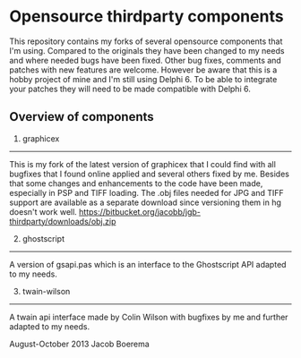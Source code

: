 Opensource thirdparty components
================================

This repository contains my forks of several opensource components that
I'm using.
Compared to the originals they have been changed to my needs and where
needed bugs have been fixed.
Other bug fixes, comments and patches with new features are welcome.
However be aware that this is a hobby project of mine and I'm
still using Delphi 6. To be able to integrate your patches they will
need to be made compatible with Delphi 6.

Overview of components
----------------------

1. graphicex
------------
This is my fork of the latest version of graphicex that I could find
with all bugfixes that I found online applied and several others fixed
by me.
Besides that some changes and enhancements to the code have been made,
especially in PSP and TIFF loading.
The .obj files needed for JPG and TIFF support are available as a
separate download since versioning them in hg doesn't work well.
https://bitbucket.org/jacobb/jgb-thirdparty/downloads/obj.zip

2. ghostscript
--------------
A version of gsapi.pas which is an interface to the Ghostscript API
adapted to my needs.

3. twain-wilson
---------------
A twain api interface made by Colin Wilson with bugfixes by me and
further adapted to my needs.

August-October 2013
Jacob Boerema
